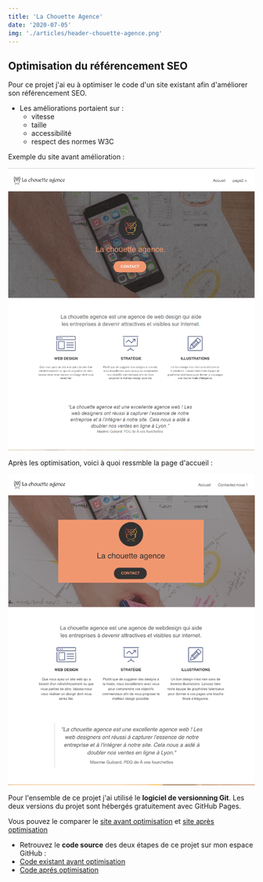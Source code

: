 ```yaml
---
title: 'La Chouette Agence'
date: '2020-07-05'
img: './articles/header-chouette-agence.png'
---
```

## Optimisation du référencement SEO

Pour ce projet j'ai eu à optimiser le code d'un site existant afin d'améliorer son référencement SEO.

* Les améliorations portaient sur :
    * vitesse
    * taille
    * accessibilité
    * respect des normes W3C

Exemple du site avant amélioration : 

![site avant optimisation](./img-chouette-agence/first-chouette-agence.png)

Après les optimisation, voici à quoi ressmble la page d'accueil :

![site après optimisation](./img-chouette-agence/second-chouette-agence.png)

Pour l'ensemble de ce projet j'ai utilisé le **logiciel de versionning Git**. Les deux versions du projet sont hébergés gratuitement avec GitHub Pages. 

Vous pouvez le comparer le [site avant optimisation](https://lilimly.github.io/la_chouette_agence_start/) et [site après optimisation](https://lilimly.github.io/la_chouette_agence/)

* Retrouvez le **code source** des deux étapes de ce projet sur mon espace GitHub :  
 * [Code existant avant optimisation](https://github.com/Lilimly/la_chouette_agence_start)
 * [Code aprés optimisation](https://github.com/Lilimly/la_chouette_agence)